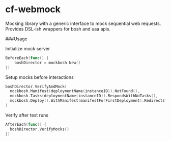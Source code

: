 # cf-webmock

Mocking library with a generic interface to mock sequential web requests. Provides DSL-ish wrappers for bosh and uaa apis.

###Usage

Initialize mock server
```go
BeforeEach(func() {
	boshDirector = mockbosh.New()
})
```

Setup mocks before interactions
```go
boshDirector.VerifyAndMock(
  mockbosh.Manifest(deploymentName(instanceID)).NotFound(),
  mockbosh.Tasks(deploymentName(instanceID)).RespondsWithNoTasks(),
  mockbosh.Deploy().WithManifest(manifestForFirstDeployment).RedirectsToTask(taskID),
)
```

Verify after test runs
``` go
AfterEach(func() {
  boshDirector.VerifyMocks()
})
```

